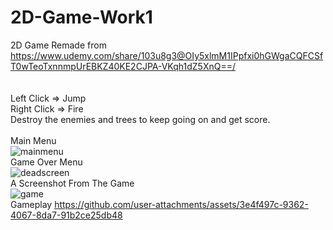 # 2D-Game-Work1
2D Game Remade from https://www.udemy.com/share/103u8g3@OIy5xlmM1IPpfxi0hGWgaCQFCSfT0wTeoTxnnmpUrEBKZ40KE2CJPA-VKqh1dZ5XnQ==/   
<br>  
Left Click => Jump   
Right Click => Fire   
Destroy the enemies and trees to keep going on and get score. 
<br>  
Main Menu  
![mainmenu](https://github.com/user-attachments/assets/bd53cf22-1e7b-4353-839f-3ee42f3125f1)  
Game Over Menu  
![deadscreen](https://github.com/user-attachments/assets/4ce06e0f-6774-4a64-85d0-3bc197d10be4)   
A Screenshot From The Game   
![game](https://github.com/user-attachments/assets/2b28824a-8bfd-4016-bd41-e504a46c7020)
 <br>
 Gameplay
 https://github.com/user-attachments/assets/3e4f497c-9362-4067-8da7-91b2ce25db48
